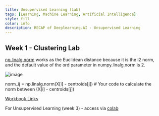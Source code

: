 ```yaml
---
title: Unsupervised Learning (Lab)
tags: [Learning, Machine Learning, Artificial Intelligence]
style: fill
color: info
description: RECAP of Deeplearning.AI - Unsupervised Learning
---
```

## Week 1 - Clustering Lab

[np.linalg.norm](https://numpy.org/doc/stable/reference/generated/numpy.linalg.norm.html) works as the Euclidean distance because it is the l2 norm, and the default value of the ord parameter in numpy.linalg.norm is 2.

![image](https://i.stack.imgur.com/iWe4J.png)

norm_ij = np.linalg.norm(X[i] - centroids[j])  # Your code to calculate the norm between (X[i] - centroids[j])

[Workbook Links](https://github.com/anderson2805/portfolio/tree/main/assets/notebook/Machine%20Learning%20Specialization)

For Unsupervised Learning (week 3) - access via [colab](https://github.com/anderson2805/portfolio/blob/main/assets/notebook/Machine%20Learning%20Specialization/Unsupervised%20Learning%2C%20Recommenders%2C%20Reinforcement%20Learning/Week%203/C3_W3_A1_Assignment.ipynb)